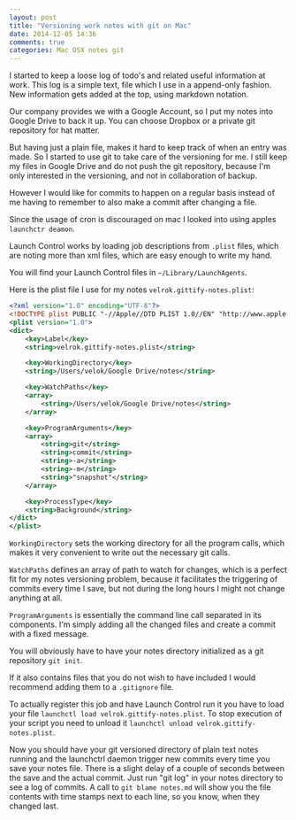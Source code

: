 ```yaml
---
layout: post
title: "Versioning work notes with git on Mac"
date: 2014-12-05 14:36
comments: true
categories: Mac OSX notes git
---
```


I started to keep a loose log of todo's and related useful information at work.
This log is a simple text, file which I use in a append-only fashion.
New information gets added at the top, using markdown notation.

Our company provides we with a Google Account, so I put my notes into
Google Drive to back it up. You can choose Dropbox or a private git repository
for hat matter.

But having just a plain file, makes it hard to keep track of when an entry was
made. So I started to use git to take care of the versioning for me.
I still keep my files in Google Drive and do not push the git repository, 
because I'm only
interested in the versioning, and not in collaboration of backup.

However I would like for commits to happen on a regular basis instead of me
having to remember to also make a commit after changing a file.

Since the usage of cron is discouraged on mac I looked into using apples 
`launchctr deamon`.

Launch Control works by loading job descriptions from `.plist` files, which
are noting more than xml files, which are easy enough to write my hand.

You will find your Launch Control files in `~/Library/LaunchAgents`.

Here is the plist file I use for my notes `velrok.gittify-notes.plist`:

```xml
<?xml version="1.0" encoding="UTF-8"?>
<!DOCTYPE plist PUBLIC "-//Apple//DTD PLIST 1.0//EN" "http://www.apple.com/DTDs/PropertyList-1.0.dtd">
<plist version="1.0">
<dict>
    <key>Label</key>
    <string>velrok.gittify-notes.plist</string>

    <key>WorkingDirectory</key>
    <string>/Users/velok/Google Drive/notes</string>

    <key>WatchPaths</key>
    <array>
        <string>/Users/velok/Google Drive/notes</string>
    </array>

    <key>ProgramArguments</key>
    <array>
        <string>git</string>
        <string>commit</string>
        <string>-a</string>
        <string>-m</string>
        <string>"snapshot"</string>
    </array>

    <key>ProcessType</key>
    <string>Background</string>
</dict>
</plist>
```

`WorkingDirectory` sets the working directory for all the program calls, which
makes it very convenient to write out the necessary git calls.

`WatchPaths` defines an array of path to watch for changes, which is a
perfect fit for my notes versioning problem, because it facilitates the triggering
of commits every time I save, but not during the long hours I might not change 
anything at all.

`ProgramArguments` is essentially the command line call separated in its components.
I'm simply adding all the changed files and create a commit with a fixed message.

You will obviously have to have your notes directory initialized as a 
git repository `git init`.

If it also contains files that you do not wish to have included I would recommend
adding them to a `.gitignore` file.

To actually register this job and have Launch Control run it you have to load
your file `launchctl load velrok.gittify-notes.plist`.
To stop execution of your script you need to unload it 
`launchctl unload velrok.gittify-notes.plist`.

Now you should have your git versioned directory of plain text notes
running and the launchctrl daemon trigger new commits every time you save
your notes file. There is a slight delay of a couple of seconds between the
save and the actual commit. Just run "git log" in your notes directory to see
a log of commits.
A call to `git blame notes.md` will show you the file contents with
time stamps next to each line, so you know, when they changed last.

